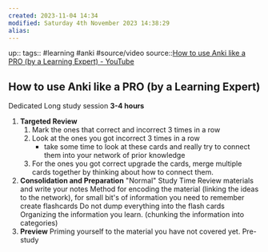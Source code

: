 ```yaml
---
created: 2023-11-04 14:34
modified: Saturday 4th November 2023 14:38:29
alias:
---
```

up::
tags:: #learning #anki #source/video
source::[How to use Anki like a PRO (by a Learning Expert) - YouTube](https://www.youtube.com/watch?v=eauQac_23R0&list=WL&index=1)
## How to use Anki like a PRO (by a Learning Expert)

Dedicated Long study session **3-4 hours**
1. **Targeted Review**
	1. Mark the ones that correct and incorrect 3 times in a row
	2. Look at the ones you got incorrect 3 times in a row
		- take some time to look at these cards and really try to connect them into your network of prior knowledge
	3. For the ones you got correct upgrade the cards, merge multiple cards together by thinking about how to connect them.
1. **Consolidation and Preparation**
	"Normal" Study Time
	Review materials and write your notes
	Method for encoding the material (linking the ideas to the network), for small bit's of information you need to remember create flashcards
	Do not dump everything into the flash cards
	Organizing the information you learn. (chunking the information into categories)
3. **Preview**
	 Priming yourself to the material you have not covered yet. Pre-study
